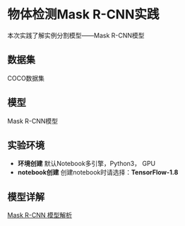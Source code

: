  # 物体检测Mask R-CNN实践
  
  本次实践了解实例分割模型——Mask R-CNN模型
  
  ## 数据集
  COCO数据集
  
  ## 模型
  Mask R-CNN模型
  
  ## 实验环境

  - **环境创建**
  默认Notebook多引擎，Python3， GPU
  - **notebook创建**
  创建notebook时请选择：**TensorFlow-1.8**
  
  ## 模型详解
  
  [Mask R-CNN 模型解析](https://github.com/huaweicloud/ModelArts-Lab/wiki/Mask-R-CNN模型解析)

